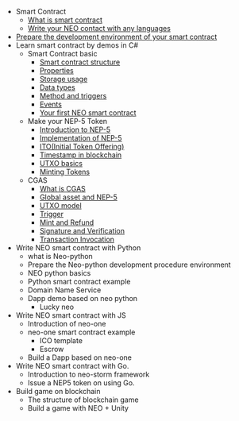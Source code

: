 - Smart Contract
    - [What is smart contract](What_is_smart_contract)
    - [Write your  NEO contact with any languages](What_is_smart_contract.md#write-smart-contracts-in-any-language)
- [Prepare the development environment of your smart contract](Development_set_up.md)
- Learn smart contract by demos in C#
	- Smart Contract basic
		- [Smart contract structure](Smart_Contract_basics.md#1-contract-structure) 
		- [Properties](Smart_Contract_basics.md#2-constract-property)
		- [Storage usage](Smart_Contract_basics.md#2-storage-property)
		- [Data types](Smart_Contract_basics.md#3--data-type)
		- [Method and triggers](Smart_Contract_basics.md#6-events)
		- [Events](Smart_Contract_basics.md#6-events) 
		- [Your first NEO smart contract](Smart_Contract_basics.md#learn-by-demo)
	- Make your NEP-5 Token
		- [Introduction to NEP-5](What_is_nep5.md#introduction-to-nep-5)
		- [Implementation of NEP-5](What_is_nep5.md#implementation-of-nep-5)
		- [ITO(Initial Token Offering)](Give_an_ITO.md#give-an-ito-initial-token-offering)
		- [Timestamp in blockchain](Give_an_ITO.md#timestamp)
		- [UTXO basics](UTXO.md)
		- [Minting Tokens](Give_an_ITO.md#minttoken)
	- CGAS
		- [What is CGAS](cgas/1_what_is_cgas.md)
		- [Global asset and NEP-5](cgas/2_global_asset_and_nep5.md)
		- [UTXO model](cgas/3_utxo_model.md)
		- [Trigger](cgas/4_trigger.md)
		- [Mint and Refund](cgas/5_minttokens_and_refund.md)
		- [Signature and Verification](cgas/6_signature_and_verification.md)
		- [Transaction Invocation](cgas/7_invocation.md)
- Write NEO smart contract with Python 
	- what is Neo-python
	- Prepare the Neo-python development procedure environment 
	- NEO python basics
	- Python smart contract example
	- Domain Name Service
	- Dapp demo based on neo python
		- Lucky neo 
- Write NEO smart contract with JS
	- Introduction of neo-one
	- neo-one smart contract example
		- ICO template
		- Escrow
	- Build a Dapp based on neo-one 
- Write NEO smart contract with Go.
	- Introduction to neo-storm framework
	- Issue a NEP5 token on using Go.
- Build game on blockchain
	- The structure of blockchain game
	- Build a game with NEO + Unity
